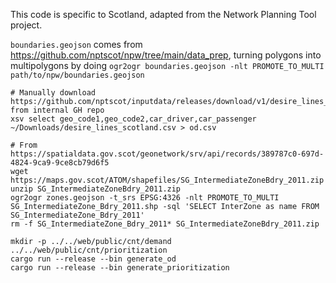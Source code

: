 This code is specific to Scotland, adapted from the Network Planning Tool project.

`boundaries.geojson` comes from <https://github.com/nptscot/npw/tree/main/data_prep>, turning polygons into multipolygons by doing `ogr2ogr boundaries.geojson -nlt PROMOTE_TO_MULTI path/to/npw/boundaries.geojson`

```
# Manually download https://github.com/nptscot/inputdata/releases/download/v1/desire_lines_scotland.csv from internal GH repo
xsv select geo_code1,geo_code2,car_driver,car_passenger ~/Downloads/desire_lines_scotland.csv > od.csv

# From https://spatialdata.gov.scot/geonetwork/srv/api/records/389787c0-697d-4824-9ca9-9ce8cb79d6f5
wget https://maps.gov.scot/ATOM/shapefiles/SG_IntermediateZoneBdry_2011.zip
unzip SG_IntermediateZoneBdry_2011.zip
ogr2ogr zones.geojson -t_srs EPSG:4326 -nlt PROMOTE_TO_MULTI SG_IntermediateZone_Bdry_2011.shp -sql 'SELECT InterZone as name FROM SG_IntermediateZone_Bdry_2011'
rm -f SG_IntermediateZone_Bdry_2011* SG_IntermediateZoneBdry_2011.zip

mkdir -p ../../web/public/cnt/demand ../../web/public/cnt/prioritization
cargo run --release --bin generate_od
cargo run --release --bin generate_prioritization
```
